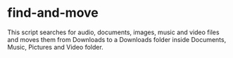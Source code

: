 find-and-move
=============

This script searches for audio, documents, images, music and video files and moves them from Downloads to a Downloads folder inside Documents, Music, Pictures and Video folder.